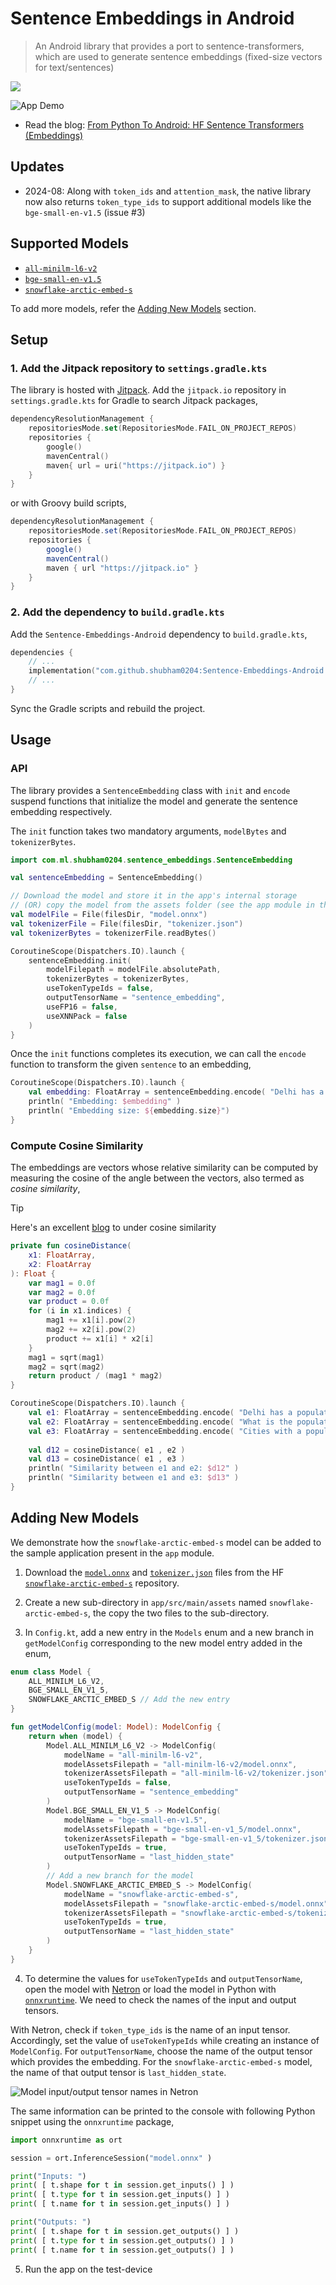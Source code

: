 # Sentence Embeddings in Android

> An Android library that provides a port to sentence-transformers, which are used to generate sentence embeddings (fixed-size vectors for text/sentences)

[![](https://jitpack.io/v/shubham0204/Sentence-Embeddings-Android.svg)](https://jitpack.io/#shubham0204/Sentence-Embeddings-Android)

![App Demo](resources/app_demo.gif)

* Read the blog: [From Python To Android: HF Sentence Transformers (Embeddings)](https://proandroiddev.com/from-python-to-android-hf-sentence-transformers-embeddings-1ecea0ce94d8)

## Updates

- 2024-08: Along with `token_ids` and `attention_mask`, the native library now also returns `token_type_ids` to support additional models like the `bge-small-en-v1.5` (issue #3)

## Supported Models

- [`all-minilm-l6-v2`](https://huggingface.co/sentence-transformers/all-MiniLM-L6-v2/tree/main)
- [`bge-small-en-v1.5`](https://huggingface.co/BAAI/bge-small-en-v1.5)
- [`snowflake-arctic-embed-s`](https://huggingface.co/Snowflake/snowflake-arctic-embed-s)

To add more models, refer the [Adding New Models](#adding-new-models) section. 

## Setup

### 1. Add the Jitpack repository to `settings.gradle.kts`

The library is hosted with [Jitpack](https://jitpack.io/). Add the `jitpack.io` repository in `settings.gradle.kts` for Gradle to search Jitpack packages,

```kotlin
dependencyResolutionManagement {
    repositoriesMode.set(RepositoriesMode.FAIL_ON_PROJECT_REPOS)
    repositories {
        google()
        mavenCentral()
        maven{ url = uri("https://jitpack.io") }
    }
}
```

or with Groovy build scripts,

```groovy
dependencyResolutionManagement {
    repositoriesMode.set(RepositoriesMode.FAIL_ON_PROJECT_REPOS)
    repositories {
        google()
        mavenCentral()
        maven { url "https://jitpack.io" }
    }
}
```

### 2. Add the dependency to `build.gradle.kts`

Add the `Sentence-Embeddings-Android` dependency to `build.gradle.kts`,

```kotlin
dependencies {
    // ...
    implementation("com.github.shubham0204:Sentence-Embeddings-Android:0.0.4")
    // ...
}
```

Sync the Gradle scripts and rebuild the project.

## Usage

### API

The library provides a `SentenceEmbedding` class with `init` and `encode` suspend functions that initialize the model and generate the sentence embedding respectively. 

The `init` function takes two mandatory arguments, `modelBytes` and `tokenizerBytes`.

```kotlin
import com.ml.shubham0204.sentence_embeddings.SentenceEmbedding

val sentenceEmbedding = SentenceEmbedding()

// Download the model and store it in the app's internal storage
// (OR) copy the model from the assets folder (see the app module in the repo)
val modelFile = File(filesDir, "model.onnx")
val tokenizerFile = File(filesDir, "tokenizer.json")
val tokenizerBytes = tokenizerFile.readBytes()

CoroutineScope(Dispatchers.IO).launch {
    sentenceEmbedding.init(
        modelFilepath = modelFile.absolutePath,
        tokenizerBytes = tokenizerBytes,
        useTokenTypeIds = false,
        outputTensorName = "sentence_embedding",
        useFP16 = false,
        useXNNPack = false
    )
}
```

Once the `init` functions completes its execution, we can call the `encode` function to transform the given `sentence` to an embedding,

```kotlin
CoroutineScope(Dispatchers.IO).launch {
    val embedding: FloatArray = sentenceEmbedding.encode( "Delhi has a population 32 million" )
    println( "Embedding: $embedding" )
    println( "Embedding size: ${embedding.size}")
}
```

### Compute Cosine Similarity

The embeddings are vectors whose relative similarity can be computed by measuring the cosine of the angle between the vectors, also termed as *cosine similarity*,

> [!TIP]
> Here's an excellent [blog](https://towardsdatascience.com/cosine-similarity-how-does-it-measure-the-similarity-maths-behind-and-usage-in-python-50ad30aad7db) to under cosine similarity

```kotlin
private fun cosineDistance(
    x1: FloatArray,
    x2: FloatArray
): Float {
    var mag1 = 0.0f
    var mag2 = 0.0f
    var product = 0.0f
    for (i in x1.indices) {
        mag1 += x1[i].pow(2)
        mag2 += x2[i].pow(2)
        product += x1[i] * x2[i]
    }
    mag1 = sqrt(mag1)
    mag2 = sqrt(mag2)
    return product / (mag1 * mag2)
}

CoroutineScope(Dispatchers.IO).launch {
    val e1: FloatArray = sentenceEmbedding.encode( "Delhi has a population 32 million" )
    val e2: FloatArray = sentenceEmbedding.encode( "What is the population of Delhi?" )
    val e3: FloatArray = sentenceEmbedding.encode( "Cities with a population greater than 4 million are termed as metro cities" )
    
    val d12 = cosineDistance( e1 , e2 )
    val d13 = cosineDistance( e1 , e3 )
    println( "Similarity between e1 and e2: $d12" )
    println( "Similarity between e1 and e3: $d13" )
}
```

## Adding New Models

We demonstrate how the `snowflake-arctic-embed-s` model can be added to the sample application present in the `app` module.

1. Download the [`model.onnx`](https://huggingface.co/Snowflake/snowflake-arctic-embed-s/blob/main/onnx/model.onnx) and [`tokenizer.json`](https://huggingface.co/Snowflake/snowflake-arctic-embed-s/blob/main/tokenizer.json) files from the HF [`snowflake-arctic-embed-s`](https://huggingface.co/Snowflake/snowflake-arctic-embed-s) repository.

2. Create a new sub-directory in `app/src/main/assets` named `snowflake-arctic-embed-s`, the copy the two files to the sub-directory.

3. In `Config.kt`, add a new entry in the `Models` enum and a new branch in `getModelConfig` corresponding to the new model entry added in the enum,

```kotlin
enum class Model {
    ALL_MINILM_L6_V2,
    BGE_SMALL_EN_V1_5,
    SNOWFLAKE_ARCTIC_EMBED_S // Add the new entry
}

fun getModelConfig(model: Model): ModelConfig {
    return when (model) {
        Model.ALL_MINILM_L6_V2 -> ModelConfig(
            modelName = "all-minilm-l6-v2",
            modelAssetsFilepath = "all-minilm-l6-v2/model.onnx",
            tokenizerAssetsFilepath = "all-minilm-l6-v2/tokenizer.json",
            useTokenTypeIds = false,
            outputTensorName = "sentence_embedding"
        )
        Model.BGE_SMALL_EN_V1_5 -> ModelConfig(
            modelName = "bge-small-en-v1.5",
            modelAssetsFilepath = "bge-small-en-v1_5/model.onnx",
            tokenizerAssetsFilepath = "bge-small-en-v1_5/tokenizer.json",
            useTokenTypeIds = true,
            outputTensorName = "last_hidden_state"
        )
        // Add a new branch for the model
        Model.SNOWFLAKE_ARCTIC_EMBED_S -> ModelConfig(
            modelName = "snowflake-arctic-embed-s",
            modelAssetsFilepath = "snowflake-arctic-embed-s/model.onnx",
            tokenizerAssetsFilepath = "snowflake-arctic-embed-s/tokenizer.json",
            useTokenTypeIds = true,
            outputTensorName = "last_hidden_state"
        )
    }
}
```

4. To determine the values for `useTokenTypeIds` and `outputTensorName`, open the model with [Netron](https://github.com/lutzroeder/netron) or load the model in Python with [`onnxruntime`](https://github.com/microsoft/onnxruntime). We need to check the names of the input and output tensors.

With Netron, check if `token_type_ids` is the name of an input tensor. Accordingly, set the value of `useTokenTypeIds` while creating an instance of `ModelConfig`. For `outputTensorName`, choose the name of the output tensor which provides the embedding. For the `snowflake-arctic-embed-s` model, the name of that output tensor is `last_hidden_state`.

![Model input/output tensor names in Netron](resources/netron_image.png)

The same information can be printed to the console with following Python snippet using the `onnxruntime` package,

```python
import onnxruntime as ort

session = ort.InferenceSession("model.onnx" )

print("Inputs: ")
print( [ t.shape for t in session.get_inputs() ] )
print( [ t.type for t in session.get_inputs() ] )
print( [ t.name for t in session.get_inputs() ] )

print("Outputs: ")
print( [ t.shape for t in session.get_outputs() ] )
print( [ t.type for t in session.get_outputs() ] )
print( [ t.name for t in session.get_outputs() ] )
```

5. Run the app on the test-device